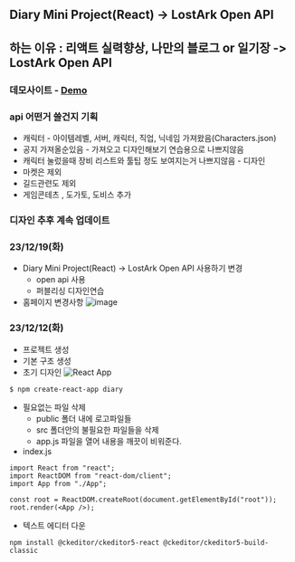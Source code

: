 ## Diary Mini Project(React) -> LostArk Open API

## 하는 이유 : 리액트 실력향상, 나만의 블로그 or 일기장 -> LostArk Open API

<h3>데모사이트 - <a href="https://bp4sp4.github.io/LostArk-Open-API/">Demo</a></h3>

<h3>api 어떤거 쓸건지 기획</h3>

- 캐릭터 - 아이템레벨, 서버, 캐릭터, 직업, 닉네임 가져왔음(Characters.json)
- 공지 가져올순있음 - 가져오고 디자인해보기 연습용으로 나쁘지않음
- 캐릭터 눌렀을때 장비 리스트와 툴팁 정도 보여지는거 나쁘지않음 - 디자인
- 마켓은 제외
- 길드관련도 제외
- 게임콘테츠 , 도가토, 도비스 추가

### 디자인 추후 계속 업데이트

<h3> 23/12/19(화)</h3>

- Diary Mini Project(React) -> LostArk Open API 사용하기 변경
  - open api 사용
  - 퍼블리싱 디자인연습
- 홈페이지 변경사항
  ![image](https://github.com/bp4sp4/Diary/assets/62207757/5732cfee-b81a-406a-886c-84eaa1117a98)

<h3> 23/12/12(화)</h3>

- 프로젝트 생성
- 기본 구조 생성
- 초기 디자인
  ![React App](https://github.com/bp4sp4/Diary/assets/62207757/61d2fc02-c9fc-4bb3-b5b2-bb1b8689de73)

```
$ npm create-react-app diary
```

- 필요없는 파일 삭제
  - public 폴더 내에 로고파일들
  - src 폴더안의 불필요한 파일들을 삭제
  - app.js 파일을 열어 내용을 깨끗이 비워준다.
- index.js

```
import React from "react";
import ReactDOM from "react-dom/client";
import App from "./App";

const root = ReactDOM.createRoot(document.getElementById("root"));
root.render(<App />);
```

- 텍스트 에디터 다운

```
npm install @ckeditor/ckeditor5-react @ckeditor/ckeditor5-build-classic

```
